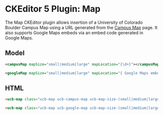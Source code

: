 # CKEditor 5 Plugin: Map

The Map CKEditor plugin allows insertion of a University of Colorado Boulder Campus Map using a URL generated from the [Campus Map](https://www.colorado.edu/map/?id=336) page. It also supports Google Maps embeds via an embed code generated in Google Maps.

## Model
```xml
<campusMap mapSize="small|medium|large" mapLocation="{\d+}"></campusMap>

<googleMap mapSize="small|medium|large" mapLocation="{ Google Maps embed `pb` parameter }"></googleMap>
```

## HTML
```html
<ucb-map class="ucb-map ucb-campus-map ucb-map-size-(small|medium|large)" data-map-location="{\d+}"></ucb-map>

<ucb-map class="ucb-map ucb-google-map ucb-map-size-(small|medium|large)" data-map-location="{ Google Maps embed `pb` parameter }"></ucb-map>
```
